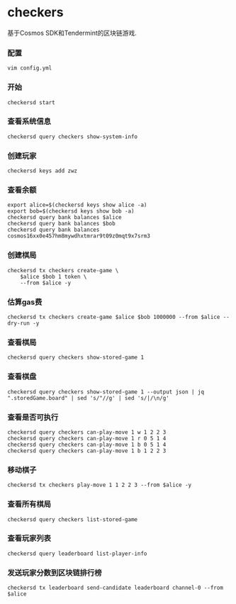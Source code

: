 # checkers

基于Cosmos SDK和Tendermint的区块链游戏.

### 配置

```shell
vim config.yml
```

### 开始

```shell
checkersd start
```

### 查看系统信息

```shell
checkersd query checkers show-system-info
```

### 创建玩家

```shell
checkersd keys add zwz
```

### 查看余额
```shell
export alice=$(checkersd keys show alice -a) 
export bob=$(checkersd keys show bob -a)
checkersd query bank balances $alice
checkersd query bank balances $bob
checkersd query bank balances cosmos16xx0e457hm8mywdhxtmrar9t09z0mqt9x7srm3
```

### 创建棋局

```shell
checkersd tx checkers create-game \
    $alice $bob 1 token \
    --from $alice -y
```

### 估算gas费

```shell
checkersd tx checkers create-game $alice $bob 1000000 --from $alice --dry-run -y
```

### 查看棋局

```shell
checkersd query checkers show-stored-game 1
```

### 查看棋盘

```shell
checkersd query checkers show-stored-game 1 --output json | jq ".storedGame.board" | sed 's/"//g' | sed 's/|/\n/g'
```

### 查看是否可执行

```shell
checkersd query checkers can-play-move 1 w 1 2 2 3
checkersd query checkers can-play-move 1 r 0 5 1 4
checkersd query checkers can-play-move 1 b 0 5 1 4
checkersd query checkers can-play-move 1 b 1 2 2 3
```

### 移动棋子

```shell
checkersd tx checkers play-move 1 1 2 2 3 --from $alice -y
```

### 查看所有棋局

```shell
checkersd query checkers list-stored-game
```
### 查看玩家列表
```shell
checkersd query leaderboard list-player-info
```
### 发送玩家分数到区块链排行榜
```shell
checkersd tx leaderboard send-candidate leaderboard channel-0 --from $alice
```